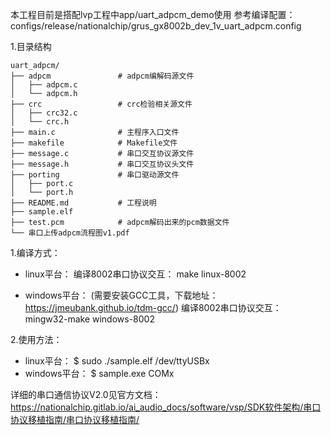 本工程目前是搭配lvp工程中app/uart_adpcm_demo使用
参考编译配置：configs/release/nationalchip/grus_gx8002b_dev_1v_uart_adpcm.config


1.目录结构

```
uart_adpcm/
├── adpcm  				# adpcm编解码源文件
│   ├── adpcm.c
│   └── adpcm.h
├── crc 				# crc检验相关源文件
│   ├── crc32.c
│   └── crc.h
├── main.c   			# 主程序入口文件
├── makefile 			# Makefile文件
├── message.c 			# 串口交互协议源文件
├── message.h  			# 串口交互协议头文件
├── porting				# 串口驱动源文件
│   ├── port.c
│   └── port.h
├── README.md 			# 工程说明
├── sample.elf
├── test.pcm 			# adpcm解码出来的pcm数据文件
└── 串口上传adpcm流程图v1.pdf

```


1.编译方式：
* linux平台：
	编译8002串口协议交互： make linux-8002


* windows平台： (需要安装GCC工具，下载地址：https://jmeubank.github.io/tdm-gcc/)
	编译8002串口协议交互： mingw32-make windows-8002


2.使用方法：
* linux平台：
	$ sudo ./sample.elf /dev/ttyUSBx
* windows平台：
	$ sample.exe COMx




详细的串口通信协议V2.0见官方文档：https://nationalchip.gitlab.io/ai_audio_docs/software/vsp/SDK软件架构/串口协议移植指南/串口协议移植指南/



